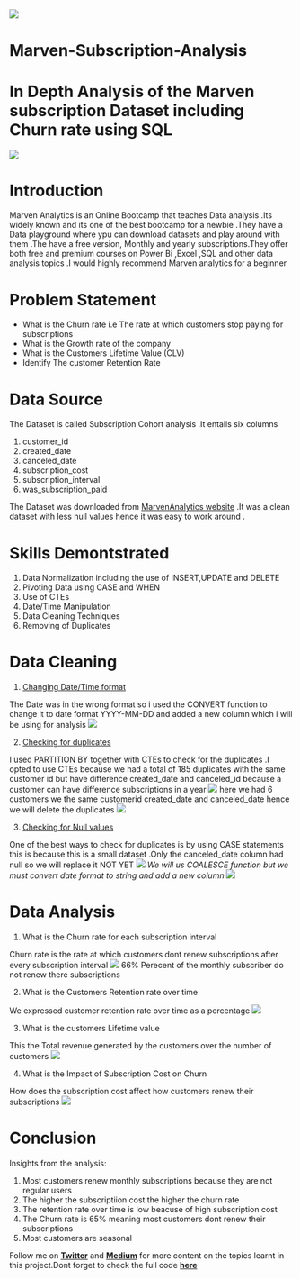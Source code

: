 ![](Marvenpic.png)
---
# Marven-Subscription-Analysis
# In Depth Analysis of the Marven subscription Dataset including Churn rate using SQL
![](Marvenimage.png)

# Introduction
Marven Analytics is an Online Bootcamp that teaches Data analysis .Its widely known and its one of the best bootcamp for a newbie .They have a Data playground where ypu can download datasets and play around with them .The have a free version, Monthly and yearly subscriptions.They offer both free and premium courses on Power Bi ,Excel ,SQL and other data analysis topics  .I would highly recommend Marven analytics for a beginner 

# Problem Statement
- What is the Churn rate i.e The rate at which customers stop paying for subscriptions
- What is the Growth rate of the company 
- What is the Customers Lifetime Value (CLV)
- Identify The customer Retention Rate 

# Data Source 
The Dataset is called Subscription Cohort analysis .It entails six columns 
1. customer_id
2. created_date
3. canceled_date
4. subscription_cost
5. subscription_interval
6. was_subscription_paid

The Dataset was downloaded from [MarvenAnalytics website](https://mavenanalytics.io/data-playground) .It was a clean dataset with less null values hence it was easy to work around .

# Skills Demontstrated 
1. Data Normalization including the use of INSERT,UPDATE and DELETE 
2. Pivoting Data using CASE and WHEN 
3. Use of CTEs 
4. Date/Time Manipulation 
5. Data Cleaning Techniques 
6. Removing of Duplicates 

# Data Cleaning 
1. <u>Changing Date/Time format </u>

The Date was in the wrong format so i used the CONVERT function to change it to date format YYYY-MM-DD and added a new column which i will be using for analysis 
![](dateformat.png)

2. <u>Checking for duplicates </u>

I used PARTITION BY together with CTEs to check for the duplicates .I opted to use CTEs because we had a total of 185 duplicates with the same customer id but have difference created_date and canceled_id because a customer can have difference subscriptions in a year
![](ctes.png)
here we had  6 customers we the same customerid created_date and canceled_date hence we will delete the duplicates 
![](delete.png)

3. <u>Checking for Null values </u>

One of the best ways to check for duplicates is by using CASE statements this is because this is a small dataset .Only the canceled_date column had null so we will replace it NOT YET
![](null.png)
_We will us COALESCE function  but we must convert date format to string and add a new column_ 
![](replace.png)

# Data Analysis
1. What is the Churn rate for each subscription interval

Churn rate is the rate at which customers dont renew subscriptions after every subscription interval 
![](churnrate.png)
66% Perecent of the monthly subscriber do not renew there subscriptions 

2. What is the Customers Retention rate over time 

We expressed customer retention rate over time as a percentage 
![](retention.png)

3. What is the customers Lifetime value 

This the Total revenue generated by the customers over the number of customers 
![](clv.png)

4. What is  the Impact of Subscription Cost on Churn

How does the subscription cost affect how customers renew their subscriptions 
![](impact.png)


# Conclusion 
Insights from the analysis:
1. Most customers renew monthly subscriptions because they are not regular users 
2. The higher the subscriptiion cost the higher the churn rate 
3. The retention rate over time is low beacuse of high subscription cost 
4. The Churn rate is 65% meaning most customers dont renew their subscriptions 
5. Most customers are seasonal 

Follow me on [**Twitter**](https://twitter.com/DEVSINMOR) and [**Medium**](https://medium.com/@morrisindet) for more content on the topics learnt in this project.Dont forget to check  the full code [**here**](Marven.sql) 